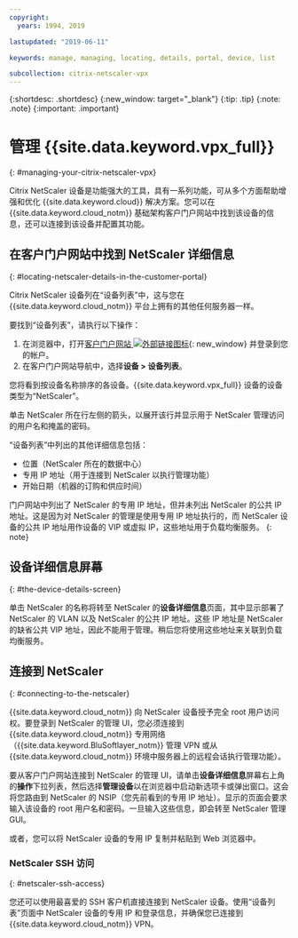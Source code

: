 ```yaml
---
copyright:
  years: 1994, 2019

lastupdated: "2019-06-11"

keywords: manage, managing, locating, details, portal, device, list

subcollection: citrix-netscaler-vpx
---
```


{:shortdesc: .shortdesc}
{:new_window: target="_blank"}
{:tip: .tip}
{:note: .note}
{:important: .important}

# 管理 {{site.data.keyword.vpx_full}}
{: #managing-your-citrix-netscaler-vpx}

Citrix NetScaler 设备是功能强大的工具，具有一系列功能，可从多个方面帮助增强和优化 {{site.data.keyword.cloud}} 解决方案。您可以在 {{site.data.keyword.cloud_notm}} 基础架构客户门户网站中找到该设备的信息，还可以连接到该设备并配置其功能。  

## 在客户门户网站中找到 NetScaler 详细信息
{: #locating-netscaler-details-in-the-customer-portal}

Citrix NetScaler 设备列在“设备列表”中，这与您在 {{site.data.keyword.cloud_notm}} 平台上拥有的其他任何服务器一样。

要找到“设备列表”，请执行以下操作：

1. 在浏览器中，打开[客户门户网站 ![外部链接图标](../../icons/launch-glyph.svg "外部链接图标")](https://control.softlayer.com/){: new_window} 并登录到您的帐户。
2. 在客户门户网站导航中，选择**设备 > 设备列表**。

您将看到按设备名称排序的各设备。{{site.data.keyword.vpx_full}} 设备的设备类型为“NetScaler”。

单击 NetScaler 所在行左侧的箭头，以展开该行并显示用于 NetScaler 管理访问的用户名和掩盖的密码。

“设备列表”中列出的其他详细信息包括：

* 位置（NetScaler 所在的数据中心）
* 专用 IP 地址（用于连接到 NetScaler 以执行管理功能）
* 开始日期（机器的订购和供应时间）

门户网站中列出了 NetScaler 的专用 IP 地址，但并未列出 NetScaler 的公共 IP 地址。这是因为对 NetScaler 的管理是使用专用 IP 地址执行的，而 NetScaler 设备的公共 IP 地址用作设备的 VIP 或虚拟 IP，这些地址用于负载均衡服务。
{: note}

## 设备详细信息屏幕
{: #the-device-details-screen}

单击 NetScaler 的名称将转至 NetScaler 的**设备详细信息**页面，其中显示部署了 NetScaler 的 VLAN 以及 NetScaler 的公共 IP 地址。这些 IP 地址是 NetScaler 的缺省公共 VIP 地址，因此不能用于管理。稍后您将使用这些地址来关联到负载均衡服务。

## 连接到 NetScaler
{: #connecting-to-the-netscaler}

{{site.data.keyword.cloud_notm}} 向 NetScaler 设备授予完全 root 用户访问权。要登录到 NetScaler 的管理 UI，您必须连接到 {{site.data.keyword.cloud_notm}} 专用网络（{{site.data.keyword.BluSoftlayer_notm}} 管理 VPN 或从 {{site.data.keyword.cloud_notm}} 环境中服务器上的远程会话执行管理功能）。

要从客户门户网站连接到 NetScaler 的管理 UI，请单击**设备详细信息**屏幕右上角的**操作**下拉列表，然后选择**管理设备**以在浏览器中启动新选项卡或弹出窗口。这会将您路由到 NetScaler 的 NSIP（您先前看到的专用 IP 地址）。显示的页面会要求输入该设备的 root 用户名和密码。一旦输入这些信息，即会转至 NetScaler 管理 GUI。

或者，您可以将 NetScaler 设备的专用 IP 复制并粘贴到 Web 浏览器中。

### NetScaler SSH 访问
{: #netscaler-ssh-access}

您还可以使用最喜爱的 SSH 客户机直接连接到 NetScaler 设备。使用“设备列表”页面中 NetScaler 设备的专用 IP 和登录信息，并确保您已连接到 {{site.data.keyword.cloud_notm}} VPN。
